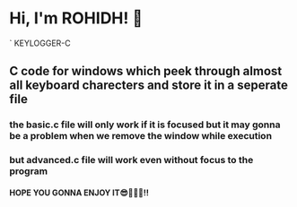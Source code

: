# Hi, I'm ROHIDH! 👋

` KEYLOGGER-C

## C code for windows which peek through almost all keyboard charecters and store it in a seperate file


### the basic.c file will only work if it is focused but it may gonna be a problem when we remove the window while execution


### but advanced.c file will work even without focus to the program


#### HOPE YOU GONNA ENJOY IT😎🤩💖💥!!

